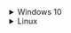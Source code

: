<details>
  <summary>Windows 10</summary>
  
  ## To Install
  * Install [Git for Windows](https://gitforwindows.org/), accept defaults, change default text editor if desired.
  * Install [Visual Studio 2019](https://visualstudio.microsoft.com/vs/community/), check Desktop development with C++.
  * Install [MariaDB](https://mariadb.org/), use defaults, set a root password.
  * Install [Python 3](https://www.python.org/downloads/), check to add to PATH.
  * Open VS2019
  * Clone from URL https://github.com/project-topaz/topaz.git
  * Open in Explorer, copy all files in `topaz/conf/default/` into `topaz/conf/`.
  * Edit the new `login.conf`, `map.conf`, and `search_server.conf` files and change `mysql_password` to the password set during MariaDB setup.
  * Open the tools folder, shift+right-click, open Powershell.
  * Type:
  ```
  py -3 -m pip install -r requirements.txt
  py -3 dbtool.py
  ```
  * Follow the on-screen instructions.
  * Build the solution in VS2019.

  ## To Update:
  * Open the topaz folder in Explorer.
  * Shift+right-click, open Powershell.
  * Type:
  ```
  git stash
  git pull
  git stash pop
  cd tools
  py -3 dbtool.py update
  ```
  * Build the solution in VS2019.
</details>

<details>
  <summary>Linux</summary>
  
  ## To Install
  * Use your package manager to install the following packages, dev version if available: 
`mariadb-server libmariadbclient libluajit-5.1 libzmq3 autoconf pkg-config libssl python3 git`
  * Type:
  ```
  sudo mysql_secure_installation
  ```
  * Follow the instructions for setting up the DB.
  * Type (changing 'password' to your password of choice):
  ```
  sudo mysql -u root -p
  CREATE USER 'topaz'@'localhost' IDENTIFIED BY 'password';
  CREATE DATABASE tpzdb;
  USE tpzdb;
  GRANT ALL PRIVILEGES ON tpzdb.* TO 'topaz'@'localhost';
  exit
  git clone --recursive https://github.com/project-topaz/topaz.git
  cd topaz
  cp conf/default/* conf/
  ```
  * Edit the new `login.conf`, `map.conf`, and `search_server.conf` files and change `mysql_login` and `mysql_password` to the login/password set during MariaDB setup.
  * In the `topaz` dir, type:
  ```
  sh autogen.sh
  ./configure --enable-debug=gdb
  make
  cd tools
  pip3 install -r requirements.txt
  python3 dbtool.py
  ```
  * Select 'Reset DB' and follow the instructions to "reset" the database.

  ## To Update:
  * Open the topaz dir in a terminal.
  * Type:
  ```
  git stash
  git pull
  git stash pop
  sh autogen.sh
  ./configure --enable-debug=gdb
  make
  cd tools
  python3 dbtool.py update
  ```
</details>
